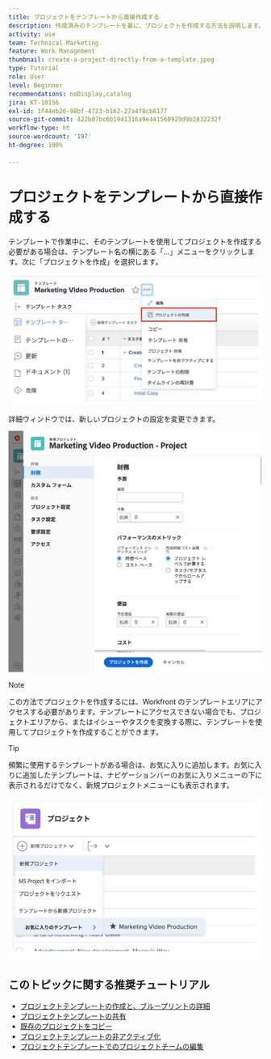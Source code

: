 ```yaml
---
title: プロジェクトをテンプレートから直接作成する
description: 作成済みのテンプレートを基に、プロジェクトを作成する方法を説明します。
activity: use
team: Technical Marketing
feature: Work Management
thumbnail: create-a-project-directly-from-a-template.jpeg
type: Tutorial
role: User
level: Beginner
recommendations: noDisplay,catalog
jira: KT-10156
exl-id: 1f44eb26-98bf-4723-b162-27a4f8cb8177
source-git-commit: 422b07bc6b1941316a9e441560929d9b2832232f
workflow-type: ht
source-wordcount: '197'
ht-degree: 100%

---
```


# プロジェクトをテンプレートから直接作成する

テンプレートで作業中に、そのテンプレートを使用してプロジェクトを作成する必要がある場合は、テンプレート名の横にある「...」メニューをクリックします。次に「プロジェクトを作成」を選択します。

![メニューの「プロジェクトを作成」オプション](assets/direct-template-01.png)

詳細ウィンドウでは、新しいプロジェクトの設定を変更できます。

![プロジェクト作成ページ](assets/direct-template-02.png)

>[!NOTE]
>
>この方法でプロジェクトを作成するには、Workfront のテンプレートエリアにアクセスする必要があります。テンプレートにアクセスできない場合でも、プロジェクトエリアから、またはイシューやタスクを変換する際に、テンプレートを使用してプロジェクトを作成することができます。

>[!TIP]
>
>頻繁に使用するテンプレートがある場合は、お気に入りに追加します。お気に入りに追加したテンプレートは、ナビゲーションバーのお気に入りメニューの下に表示されるだけでなく、新規プロジェクトメニューにも表示されます。


![新しいプロジェクトのお気に入りのテンプレート](assets/direct-template-03.png)

## このトピックに関する推奨チュートリアル

* [プロジェクトテンプレートの作成と、ブループリントの詳細](/help/manage-work/create-and-manage-project-templates/create-a-project-template.md)
* [プロジェクトテンプレートの共有](/help/manage-work/create-and-manage-project-templates/share-a-project-template.md)
* [既存のプロジェクトをコピー](/help/manage-work/manage-projects/copy-an-existing-project.md)
* [プロジェクトテンプレートの非アクティブ化](/help/manage-work/create-and-manage-project-templates/deactivate-a-project-template.md)
* [プロジェクトテンプレートでのプロジェクトチームの編集](/help/manage-work/create-and-manage-project-templates/edit-the-project-team-in-a-project-template.md)

